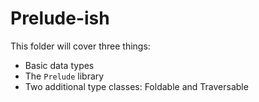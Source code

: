 # Prelude-ish

This folder will cover three things:
- Basic data types
- The `Prelude` library
- Two additional type classes: Foldable and Traversable
